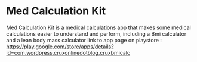 # Med Calculation Kit
Med Calculation Kit is a medical calculations app that makes some medical calculations easier to understand and perform, including a Bmi calculator and a lean body mass calculator
link to app page on playstore : https://play.google.com/store/apps/details?id=com.wordpress.cruxonlinedotblog.cruxbmicalc

